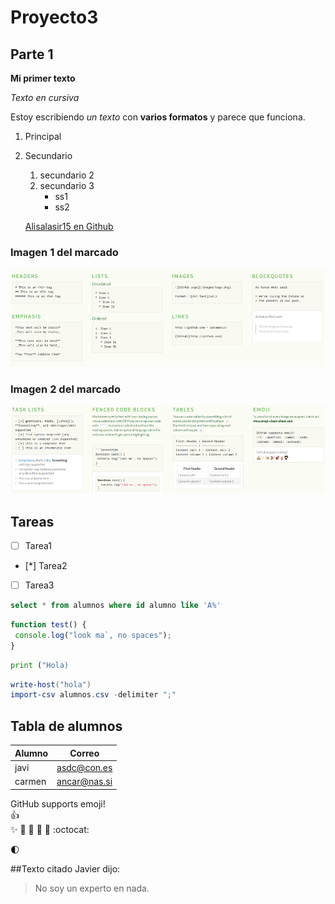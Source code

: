 # Proyecto3

## Parte 1

**Mi primer texto**

*Texto en cursiva*

Estoy escribiendo *un texto* con **varios formatos** y parece que funciona.


1. Principal
2. Secundario
    1. secundario 2
    2. secundario 3
        * ss1
        * ss2


    [Alisalasir15 en Github](https://gihub.com/alisalasir15)

### Imagen 1 del marcado
![Marcado 1](/Fotos/Markdown1.png)  

### Imagen 2 del marcado
![Marcado 2](/Fotos/Markdown2.png) 


## Tareas
- [ ] Tarea1 
- [*] Tarea2 
- [ ] Tarea3  

```SQL
select * from alumnos where id alumno like 'A%'
```

```javascript
function test() {
 console.log("look ma`, no spaces");
}
```

```python
print ("Hola)
```

```powershell
write-host("hola")
import-csv alumnos.csv -delimiter ";"
```
## Tabla de alumnos
Alumno | Correo
-------|------
javi|  asdc@con.es
carmen| ancar@nas.si


GitHub supports emoji!  
:+1:  
:sparkles:
:camel: :tada: 
:rocket: :metal: :octocat: 

:first_quarter_moon:

##Texto citado
Javier dijo:

   > No soy un experto en nada.